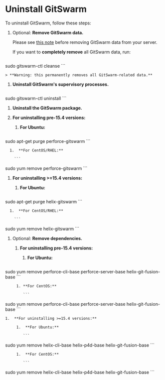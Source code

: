 # Uninstall GitSwarm

To uninstall GitSwarm, follow these steps:

1. Optional: **Remove GitSwarm data.**

    Please see [this note](#notes-on-reinstalling) before removing GitSwarm data
    from your server.

    If you want to **completely remove** all GitSwarm data, run:

    ```
sudo gitswarm-ctl cleanse
    ```

    > **Warning: this permanently removes all GitSwarm-related data.**

1. **Uninstall GitSwarm's supervisory processes.**

    ```
sudo gitswarm-ctl uninstall
    ```

1.  **Uninstall the GitSwarm package.**
  1.  **For uninstalling pre-15.4 versions:**
      1.  **For Ubuntu:**

        ```
sudo apt-get purge perforce-gitswarm
        ```

      1.  **For CentOS/RHEL:**

        ```
sudo yum remove perforce-gitswarm
        ```
  1.  **For uninstalling >=15.4 versions:**
      1.  **For Ubuntu:**

        ```
sudo apt-get purge helix-gitswarm
        ```

      1.  **For CentOS/RHEL:**

        ```
sudo yum remove helix-gitswarm
        ```

1.  Optional: **Remove dependencies.**

    1. **For uninstalling pre-15.4 versions:**

         1. **For Ubuntu:**

            ```
sudo yum remove perforce-cli-base perforce-server-base helix-git-fusion-base
            ```

         1. **For CentOS:**

            ```
sudo yum remove perforce-cli-base perforce-server-base helix-git-fusion-base
            ```

    1.  **For uninstalling >=15.4 versions:**

         1.  **For Ubuntu:**

            ```
sudo yum remove helix-cli-base helix-p4d-base helix-git-fusion-base
            ```

         1.  **For CentOS:**

            ```
sudo yum remove helix-cli-base helix-p4d-base helix-git-fusion-base
            ```
